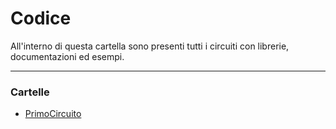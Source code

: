 # Codice
All'interno di questa cartella sono presenti tutti i circuiti con librerie, documentazioni ed esempi.

---
### Cartelle
* [PrimoCircuito](PrimoCircuito)

